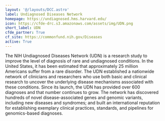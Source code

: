 ```yaml
---
layout: '@/layouts/DCC.astro'
label: Undiagnosed Diseases Network
homepage: https://undiagnosed.hms.harvard.edu/
icon: https://cfde-drc.s3.amazonaws.com/assets/img/UDN.png
short_label: UDN
cfde_partner: True
cf_site: https://commonfund.nih.gov/Diseases
active: True
---
```

The NIH Undiagnosed Diseases Network (UDN) is a research study to improve the level of diagnosis of rare and undiagnosed conditions. In the United States, it has been estimated that approximately 25 million Americans suffer from a rare disorder. The UDN established a nationwide network of clinicians and researchers who use both basic and clinical research to uncover the underlying disease mechanisms associated with these conditions. Since its launch, the UDN has provided over 600 diagnoses and that number continues to grow. The network has discovered hundreds of novel disease-associated genes and genomic variants, including new diseases and syndromes; and built an international reputation for establishing exemplary clinical practices, standards, and pipelines for genomics-based diagnoses.
